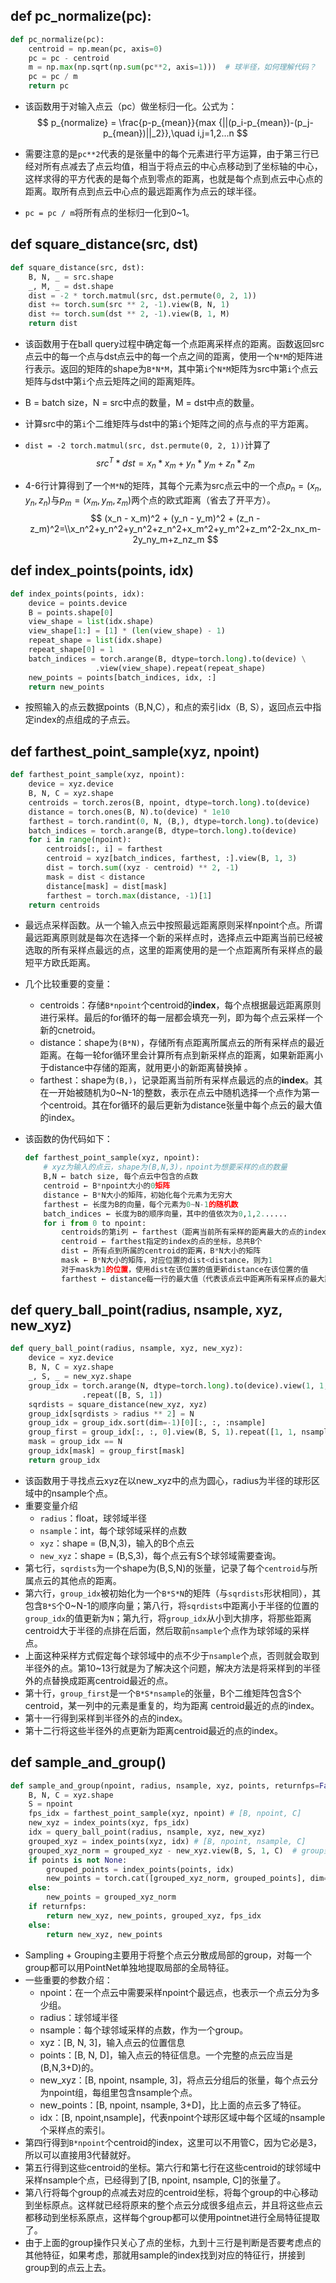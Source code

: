 ## def pc_normalize(pc):

```python
def pc_normalize(pc):
    centroid = np.mean(pc, axis=0)
    pc = pc - centroid
    m = np.max(np.sqrt(np.sum(pc**2, axis=1)))  # 球半径，如何理解代码？
    pc = pc / m
    return pc
```

- 该函数用于对输入点云（pc）做坐标归一化。公式为：
  $$
  p_{normalize} = \frac{p-p_{mean}}{max {||(p_i-p_{mean})-(p_j-p_{mean})||_2}},\quad i,j=1,2...n
  $$

- 需要注意的是`pc**2`代表的是张量中的每个元素进行平方运算，由于第三行已经对所有点减去了点云均值，相当于将点云的中心点移动到了坐标轴的中心，这样求得的平方代表的是每个点到零点的距离，也就是每个点到点云中心点的距离。取所有点到点云中心点的最远距离作为点云的球半径。

- `pc = pc / m`将所有点的坐标归一化到0~1。

## def square_distance(src, dst)

```python
def square_distance(src, dst):
    B, N, _ = src.shape
    _, M, _ = dst.shape
    dist = -2 * torch.matmul(src, dst.permute(0, 2, 1))
    dist += torch.sum(src ** 2, -1).view(B, N, 1)
    dist += torch.sum(dst ** 2, -1).view(B, 1, M)
    return dist
```

- 该函数用于在ball query过程中确定每一个点距离采样点的距离。函数返回src点云中的每一个点与dst点云中的每一个点之间的距离，使用一个`N*M`的矩阵进行表示。返回的矩阵的shape为`B*N*M`，其中第`i`个`N*M`矩阵为src中第`i`个点云矩阵与dst中第`i`个点云矩阵之间的距离矩阵。

- B = batch size，N = src中点的数量，M = dst中点的数量。

- 计算src中的第`i`个二维矩阵与dst中的第`i`个矩阵之间的点与点的平方距离。

- `dist = -2 torch.matmul(src, dst.permute(0, 2, 1))`计算了
  $$
  src^T * dst = x_n*x_m + y_n*y_m + z_n*z_m
  $$

- 4-6行计算得到了一个`M*N`的矩阵，其每个元素为src点云中的一个点$p_n=(x_n,y_n,z_n)$与$p_m=(x_m,y_m,z_m)$两个点的欧式距离（省去了开平方）。
  $$
  (x_n - x_m)^2 + (y_n - y_m)^2 + (z_n - z_m)^2=\\x_n^2+y_n^2+y_n^2+z_n^2+x_m^2+y_m^2+z_m^2-2x_nx_m-2y_ny_m+z_nz_m
  $$

## def index_points(points, idx)

```python
def index_points(points, idx):
    device = points.device
    B = points.shape[0]
    view_shape = list(idx.shape)
    view_shape[1:] = [1] * (len(view_shape) - 1)
    repeat_shape = list(idx.shape)
    repeat_shape[0] = 1
    batch_indices = torch.arange(B, dtype=torch.long).to(device) \
    			   .view(view_shape).repeat(repeat_shape)
    new_points = points[batch_indices, idx, :]
    return new_points
```

- 按照输入的点云数据points（B,N,C），和点的索引idx（B, S），返回点云中指定index的点组成的子点云。

## def farthest_point_sample(xyz, npoint)

```python
def farthest_point_sample(xyz, npoint):
    device = xyz.device
    B, N, C = xyz.shape
    centroids = torch.zeros(B, npoint, dtype=torch.long).to(device)
    distance = torch.ones(B, N).to(device) * 1e10
    farthest = torch.randint(0, N, (B,), dtype=torch.long).to(device)
    batch_indices = torch.arange(B, dtype=torch.long).to(device)
    for i in range(npoint):
        centroids[:, i] = farthest
        centroid = xyz[batch_indices, farthest, :].view(B, 1, 3)
        dist = torch.sum((xyz - centroid) ** 2, -1)
        mask = dist < distance
        distance[mask] = dist[mask]
        farthest = torch.max(distance, -1)[1]
    return centroids
```

- 最远点采样函数。从一个输入点云中按照最远距离原则采样npoint个点。所谓最远距离原则就是每次在选择一个新的采样点时，选择点云中距离当前已经被选取的所有采样点最远的点，这里的距离使用的是一个点距离所有采样点的最短平方欧氏距离。

- 几个比较重要的变量：

  - centroids：存储`B*npoint`个centroid的**index**，每个点根据最远距离原则进行采样。最后的for循环的每一层都会填充一列，即为每个点云采样一个新的cnetroid。
  - distance：shape为`(B*N)`，存储所有点距离所属点云的所有采样点的最近距离。在每一轮for循环里会计算所有点到新采样点的距离，如果新距离小于distance中存储的距离，就用更小的新距离替换掉 。
  - farthest：shape为`(B,)`，记录距离当前所有采样点最远的点的**index**。其在一开始被随机为0~N-1的整数，表示在点云中随机选择一个点作为第一个centroid。其在for循环的最后更新为distance张量中每个点云的最大值的index。

- 该函数的伪代码如下：

  ```python
  def farthest_point_sample(xyz, npoint):
      # xyz为输入的点云，shape为(B,N,3)，npoint为想要采样的点的数量
      B,N ← batch size, 每个点云中包含的点数
      centroid ← B*npoint大小的0矩阵
      distance ← B*N大小的矩阵，初始化每个元素为无穷大
      farthest ← 长度为B的向量，每个元素为0~N-1的随机数
      batch_indices ← 长度为B的顺序向量，其中的值依次为0,1,2......
      for i from 0 to npoint:
          centroids的第i列 ← farthest（距离当前所有采样的距离最大的点的index，总共B个）
          centroid ← farthest指定的index的点的坐标，总共B个
          dist ← 所有点到所属的centroid的距离，B*N大小的矩阵
          mask ← B*N大小的矩阵，对应位置的dist<distance，则为1
          对于mask为1的位置，使用dist在该位置的值更新distance在该位置的值
          farthest ← distance每一行的最大值（代表该点云中距离所有采样点的最大距离）
  ```

## def query_ball_point(radius, nsample, xyz, new_xyz)

```python
def query_ball_point(radius, nsample, xyz, new_xyz):
    device = xyz.device
    B, N, C = xyz.shape
    _, S, _ = new_xyz.shape
    group_idx = torch.arange(N, dtype=torch.long).to(device).view(1, 1, N) \ 
    			.repeat([B, S, 1])
    sqrdists = square_distance(new_xyz, xyz)
    group_idx[sqrdists > radius ** 2] = N
    group_idx = group_idx.sort(dim=-1)[0][:, :, :nsample]
    group_first = group_idx[:, :, 0].view(B, S, 1).repeat([1, 1, nsample])
    mask = group_idx == N
    group_idx[mask] = group_first[mask]
    return group_idx
```

- 该函数用于寻找点云xyz在以new_xyz中的点为圆心，radius为半径的球形区域中的nsample个点。
- 重要变量介绍
  - `radius`：float，球邻域半径
  - `nsample`：int，每个球邻域采样的点数
  - `xyz`：shape = (B,N,3)，输入的B个点云
  - `new_xyz`：shape = (B,S,3)，每个点云有S个球邻域需要查询。
- 第七行，`sqrdists`为一个shape为(B,S,N)的张量，记录了每个`centroid`与所属点云的其他点的距离。
- 第六行，`group_idx`被初始化为一个`B*S*N`的矩阵（与`sqrdists`形状相同），其包含`B*S`个0~N-1的顺序向量；第八行，将`sqrdists`中距离小于半径的位置的`group_idx`的值更新为`N`；第九行，将`group_idx`从小到大排序，将那些距离centroid大于半径的点排在后面，然后取前`nsample`个点作为球邻域的采样点。
- 上面这种采样方式假定每个球邻域中的点不少于`nsample`个点，否则就会取到半径外的点。第10~13行就是为了解决这个问题，解决方法是将采样到的半径外的点替换成距离centroid最近的点。
- 第十行，`group_first`是一个`B*S*nsample`的张量，B个二维矩阵包含S个centroid，某一列中的元素是重复的，均为距离 centroid最近的点的index。
- 第十一行得到采样到半径外的点的index。
- 第十二行将这些半径外的点更新为距离centroid最近的点的index。

## def sample_and_group()

```python
def sample_and_group(npoint, radius, nsample, xyz, points, returnfps=False):
    B, N, C = xyz.shape
    S = npoint
    fps_idx = farthest_point_sample(xyz, npoint) # [B, npoint, C]
    new_xyz = index_points(xyz, fps_idx)
    idx = query_ball_point(radius, nsample, xyz, new_xyz)
    grouped_xyz = index_points(xyz, idx) # [B, npoint, nsample, C]
    grouped_xyz_norm = grouped_xyz - new_xyz.view(B, S, 1, C)  # group到的点减去中心点
    if points is not None:
        grouped_points = index_points(points, idx)
        new_points = torch.cat([grouped_xyz_norm, grouped_points], dim=-1)
    else:
        new_points = grouped_xyz_norm
    if returnfps:
        return new_xyz, new_points, grouped_xyz, fps_idx
    else:
        return new_xyz, new_points
```

- Sampling + Grouping主要用于将整个点云分散成局部的group，对每一个group都可以用PointNet单独地提取局部的全局特征。
- 一些重要的参数介绍：
  - npoint：在一个点云中需要采样npoint个最远点，也表示一个点云分为多少组。
  - radius：球邻域半径
  - nsample：每个球邻域采样的点数，作为一个group。
  - xyz：[B, N, 3]，输入点云的位置信息
  - points：[B, N, D]，输入点云的特征信息。一个完整的点云应当是(B,N,3+D)的。
  - new_xyz：[B, npoint, nsample, 3]，将点云分组后的张量，每个点云分为npoint组，每组里包含nsample个点。
  - new_points：[B, npoint, nsample, 3+D]，比上面的点云多了特征。
  - idx：[B, npoint,nsample]，代表npoint个球形区域中每个区域的nsample个采样点的索引。
- 第四行得到`B*npoint`个centroid的index，这里可以不用管C，因为它必是3，所以可以直接用3代替就好。
- 第五行得到这些centroid的坐标。第六行和第七行在这些centroid的球邻域中采样nsample个点，已经得到了[B, npoint, nsample, C]的张量了。
- 第八行将每个group的点减去对应的centroid坐标，将每个group的中心移动到坐标原点。这样就已经将原来的整个点云分成很多组点云，并且将这些点云都移动到坐标系原点，这样每个group都可以使用pointnet进行全局特征提取了。
- 由于上面的group操作只关心了点的坐标，九到十三行是判断是否要考虑点的其他特征，如果考虑，那就用sample的index找到对应的特征行，拼接到group到的点云上去。

